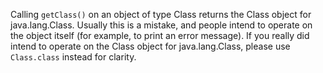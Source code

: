 Calling `getClass()` on an object of type Class returns the Class object for
java.lang.Class. Usually this is a mistake, and people intend to operate on the
object itself (for example, to print an error message). If you really did intend
to operate on the Class object for java.lang.Class, please use `Class.class`
instead for clarity.
